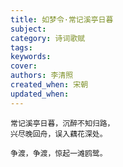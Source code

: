 ```yaml
---
title: 如梦令·常记溪亭日暮
subject: 
category: 诗词歌赋
tags: 
keywords: 
cover: 
authors: 李清照
created_when: 宋朝
updated_when: 
---
```


```
常记溪亭日暮，沉醉不知归路，
兴尽晚回舟，误入藕花深处。

争渡，争渡，惊起一滩鸥鹭。
```
